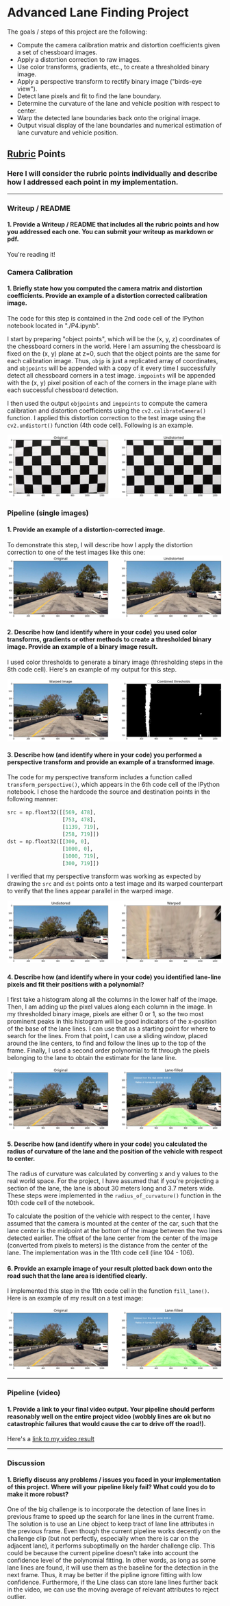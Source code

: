 **Advanced Lane Finding Project**
=================================

The goals / steps of this project are the following:

* Compute the camera calibration matrix and distortion coefficients given a set of chessboard images.
* Apply a distortion correction to raw images.
* Use color transforms, gradients, etc., to create a thresholded binary image.
* Apply a perspective transform to rectify binary image ("birds-eye view").
* Detect lane pixels and fit to find the lane boundary.
* Determine the curvature of the lane and vehicle position with respect to center.
* Warp the detected lane boundaries back onto the original image.
* Output visual display of the lane boundaries and numerical estimation of lane curvature and vehicle position.

[//]: # (Image References)

[image0]: ./output_images/chessboard.png "Chessboard"
[image1]: ./output_images/undistort.png "Undistorted"
[image2]: ./output_images/warp.png "Road Transformed"
[image3]: ./output_images/threshold.png "Binary Thresholded"
[image4]: ./output_images/fill_lane.png "Lane Filled"
[video1]: ./result.mp4 "Video"

## [Rubric](https://review.udacity.com/#!/rubrics/571/view) Points

### Here I will consider the rubric points individually and describe how I addressed each point in my implementation.  

---

### Writeup / README

#### 1. Provide a Writeup / README that includes all the rubric points and how you addressed each one.  You can submit your writeup as markdown or pdf. 

You're reading it!

### Camera Calibration

#### 1. Briefly state how you computed the camera matrix and distortion coefficients. Provide an example of a distortion corrected calibration image.

The code for this step is contained in the 2nd code cell of the IPython notebook located in "./P4.ipynb".

I start by preparing "object points", which will be the (x, y, z) coordinates of the chessboard corners in the world. Here I am assuming the chessboard is fixed on the (x, y) plane at z=0, such that the object points are the same for each calibration image.  Thus, `objp` is just a replicated array of coordinates, and `objpoints` will be appended with a copy of it every time I successfully detect all chessboard corners in a test image.  `imgpoints` will be appended with the (x, y) pixel position of each of the corners in the image plane with each successful chessboard detection.  

I then used the output `objpoints` and `imgpoints` to compute the camera calibration and distortion coefficients using the `cv2.calibrateCamera()` function.  I applied this distortion correction to the test image using the `cv2.undistort()` function (4th code cell). Following is an example.

![alt text][image0]

### Pipeline (single images)

#### 1. Provide an example of a distortion-corrected image.

To demonstrate this step, I will describe how I apply the distortion correction to one of the test images like this one:
![alt text][image1]

#### 2. Describe how (and identify where in your code) you used color transforms, gradients or other methods to create a thresholded binary image.  Provide an example of a binary image result.

I used color thresholds to generate a binary image (thresholding steps in the 8th code cell).  Here's an example of my output for this step. 

![alt text][image3]

#### 3. Describe how (and identify where in your code) you performed a perspective transform and provide an example of a transformed image.

The code for my perspective transform includes a function called `transform_perspective()`, which appears in the 6th code cell of the IPython notebook.  I chose the hardcode the source and destination points in the following manner:

```python
src = np.float32([[569, 478],
                  [753, 478],
                  [1139, 719],
                  [258, 719]])
dst = np.float32([[300, 0],
                  [1000, 0],
                  [1000, 719],
                  [300, 719]])
```

I verified that my perspective transform was working as expected by drawing the `src` and `dst` points onto a test image and its warped counterpart to verify that the lines appear parallel in the warped image.

![alt text][image2]

#### 4. Describe how (and identify where in your code) you identified lane-line pixels and fit their positions with a polynomial?

I first take a histogram along all the columns in the lower half of the image. Then, I am adding up the pixel values along each column in the image. In my thresholded binary image, pixels are either 0 or 1, so the two most prominent peaks in this histogram will be good indicators of the x-position of the base of the lane lines. I can use that as a starting point for where to search for the lines. From that point, I can use a sliding window, placed around the line centers, to find and follow the lines up to the top of the frame. Finally, I used a second order polynomial to fit through the pixels belonging to the lane to obtain the estimate for the lane line.

![alt text][image4]

#### 5. Describe how (and identify where in your code) you calculated the radius of curvature of the lane and the position of the vehicle with respect to center.

The radius of curvature was calculated by converting x and y values to the real world space. For the project, I have assumed that if you're projecting a section of the lane, the lane is about 30 meters long and 3.7 meters wide. These steps were implemented in the `radius_of_curvature()` function in the 10th code cell of the notebook.

To calculate the position of the vehicle with respect to the center, I have assumed that the camera is mounted at the center of the car, such that the lane center is the midpoint at the bottom of the image between the two lines detected earlier. The offset of the lane center from the center of the image (converted from pixels to meters) is the distance from the center of the lane. The implementation was in the 11th code cell (line 104 - 106).


#### 6. Provide an example image of your result plotted back down onto the road such that the lane area is identified clearly.

I implemented this step in the 11th code cell in the function `fill_lane()`.  Here is an example of my result on a test image:

![alt text][image4]

---

### Pipeline (video)

#### 1. Provide a link to your final video output.  Your pipeline should perform reasonably well on the entire project video (wobbly lines are ok but no catastrophic failures that would cause the car to drive off the road!).

Here's a [link to my video result](./result.mp4)

---

### Discussion

#### 1. Briefly discuss any problems / issues you faced in your implementation of this project.  Where will your pipeline likely fail?  What could you do to make it more robust?

One of the big challenge is to incorporate the detection of lane lines in previous frame to speed up the search for lane lines in the current frame. The solution is to use an Line object to keep tract of lane line attributes in the previous frame. Even though the current pipeline works decently on the challenge clip (but not perfectly, especially when there is car on the adjacent lane), it performs suboptimally on the harder challenge clip. This could be because the current pipeline doesn't take into account the confidence level of the polynomial fitting. In other words, as long as some lane lines are found, it will use them as the baseline for the detection in the next frame. Thus, it may be better if the pipline ignore fitting with low confidence. Furthermore, if the Line class can store lane lines further back in the video, we can use the moving average of relevant attributes to reject outlier.

